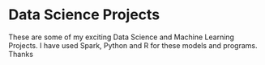 # Data Science Projects
These are some of my exciting Data Science and Machine Learning Projects.
I have used Spark, Python and R for these models and programs.
Thanks
